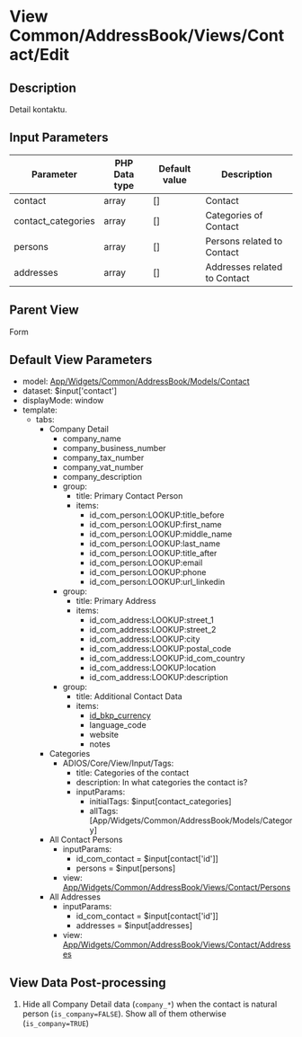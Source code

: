 # View Common/AddressBook/Views/Contact/Edit

## Description

Detail kontaktu.

## Input Parameters

| Parameter          | PHP Data type | Default value | Description                  |
| ------------------ | ------------- | ------------- | ---------------------------- |
| contact            | array         | []            | Contact                      |
| contact_categories | array         | []            | Categories of Contact        |
| persons            | array         | []            | Persons related to Contact   |
| addresses          | array         | []            | Addresses related to Contact |

## Parent View

Form

## Default View Parameters

* model: [App/Widgets/Common/AddressBook/Models/Contact](./../../../../Modules/Common/AddressBook/Models/Contact.md)
* dataset: $input['contact']
* displayMode: window
* template:
    * tabs:
      * Company Detail
        * company_name
        * company_business_number
        * company_tax_number
        * company_vat_number
        * company_description
        * group:
          * title: Primary Contact Person
          * items:
            * id_com_person:LOOKUP:title_before
            * id_com_person:LOOKUP:first_name
            * id_com_person:LOOKUP:middle_name
            * id_com_person:LOOKUP:last_name
            * id_com_person:LOOKUP:title_after
            * id_com_person:LOOKUP:email
            * id_com_person:LOOKUP:phone
            * id_com_person:LOOKUP:url_linkedin
        * group:
          * title: Primary Address
          * items:
            * id_com_address:LOOKUP:street_1
            * id_com_address:LOOKUP:street_2
            * id_com_address:LOOKUP:city
            * id_com_address:LOOKUP:postal_code
            * id_com_address:LOOKUP:id_com_country
            * id_com_address:LOOKUP:location
            * id_com_address:LOOKUP:description      
        * group:
          * title: Additional Contact Data
          * items:
            * [id_bkp_currency](./../../../../Bookkeeping/ExchangeRate/Models/Currency.md)
            * language_code
            * website
            * notes
      * Categories
        * ADIOS/Core/View/Input/Tags:
          * title: Categories of the contact
          * description: In what categories the contact is?
          * inputParams:
            * initialTags: $input[contact_categories]
            * allTags: [App/Widgets/Common/AddressBook/Models/Category]
      * All Contact Persons
        * inputParams:
          * id_com_contact = $input[contact['id']]
          * persons = $input[persons]          
        * view: [App/Widgets/Common/AddressBook/Views/Contact/Persons](./../../Views/Contact/Persons.md)
      * All Addresses
        * inputParams:
          * id_com_contact = $input[contact['id']]
          * addresses = $input[addresses]          
        * view: [App/Widgets/Common/AddressBook/Views/Contact/Addresses](./../../Views/Contact/Addresses.md)

## View Data Post-processing

  1. Hide all Company Detail data (`company_*`) when the contact is natural person (`is_company=FALSE`). Show all of them otherwise (`is_company=TRUE`)